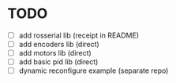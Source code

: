 # TODO
- [ ] add rosserial lib (receipt in README)
- [ ] add encoders lib (direct)
- [ ] add motors lib (direct)
- [ ] add basic pid lib (direct)
- [ ] dynamic reconfigure example (separate repo)